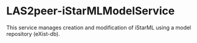 LAS2peer-iStarMLModelService
=======================

This service manages creation and modification of iStarML using a model repository (eXist-db).